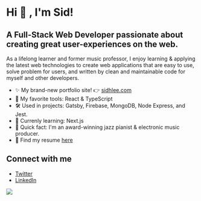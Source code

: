 # Hi 👋 , I'm Sid!

## A Full-Stack Web Developer passionate about creating great user-experiences on the web.

As a lifelong learner and former music professor, I enjoy learning & applying the latest web technologies to create web applications that are easy to use, solve problem for users, and written by clean and maintainable code for myself and other developers.

- ✨ My brand-new portfolio site!  👉 [sidhlee.com](https://www.sidhlee.com/)
- 🍞 My favorite tools: React & TypeScript
- 🛠 Used in projects: Gatsby, Firebase, MongoDB, Node Express, and Jest.
- 🔬 Currenly learning: Next.js
- 🎹 Quick fact: I'm an award-winning jazz pianist & electronic music producer.
- 💼 Find my resume [here](https://github.com/sidhlee/sidhlee.com/blob/main/src/download/sid-lee-resume.pdf)

## Connect with me

- [Twitter](https://twitter.com/sidhlee)
- [LinkedIn](https://www.linkedin.com/in/sid-hayoun-lee/)  


<div>
<img src="https://visitor-badge.glitch.me/badge?page_id=sidhlee.visitor-badge" />
</div>
  

